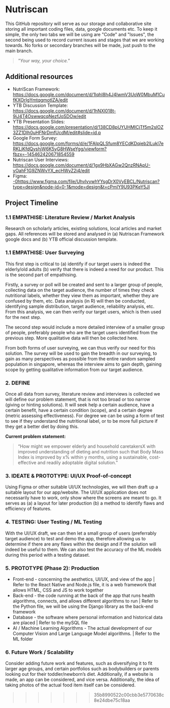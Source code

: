 # Nutriscan
This GitHub repository will serve as our storage and collaborative site storing all important coding files, data, google documents etc. To keep it simple, the only two tabs we will be using are "Code" and "Issues", the second being used to record current issues and stages that we are working towards. No forks or secondary branches will be made, just push to the main branch.

> *"Your way, your choice."*

## Additional resources
* NutriScan Framework: https://docs.google.com/document/d/1lqhI8h4J4IwmV3UoW0MbuM1CufKXOrIgYmtqgmotIZA/edit
* YTB Discussion Template: https://docs.google.com/document/d/1hNXl018t-9iJ4T4OswwqcqNezfJoSDOw/edit
* YTB Presentation Slides: https://docs.google.com/presentation/d/138CD8pUYUHMlCjTf5m2slOZ3ZZ1DIh0uHFNrDmfUcdM/edit#slide=id.p
* Google Form Survey: https://docs.google.com/forms/d/e/1FAIpQLSfum8YECdKDqieb2lLukl7eRKLjKfdQyshjW6K5yG8HWseYgg/viewform?fbzx=-145462420671854559
* Nutriscan User Interviews: https://docs.google.com/document/d/1gx9HbXAGw2QnzRNApU-yOahF1G9ZNWvYX_ecHWyZ2i4/edit
* Figma: [-0https://www.figma.com/file/UhvlvywhYYsgDrX0VyEBCL/Nutriscan?type=design&node-id=0-1&mode=design&t=cPmIY9U93PKeY5JI
](https://www.figma.com/file/MTVgMdSk6sUimszybwl9tD/Habits-Tracker-App-UI-Kit-(Community)?type=design&node-id=0%3A1&mode=design&t=itfsnjSgrxQmWYO0-1)
## Project Timeline

### 1.1 EMPATHISE: Literature Review / Market Analysis 
Research on scholarly articles, existing solutions, local articles and market gaps. All references will be stored and analysed in (a) Nutriscan Framework google docs and (b) YTB official discussion template.

### 1.1 EMPATHISE: User Surveying
This first step is critical to (a) identify if our target users is indeed the elderly/old adults (b) verify that there is indeed a need for our product. This is the second part of empathising.

Firstly, a survey or poll will be created and sent to a larger group of people, collecting data on the target audience, the number of times they check nutritional labels, whether they view them as important, whether they are confused by them, etc. Data analysis (in R) will then be conducted, identifying sample distribution, target audience, reliability analysis, etc. From this analysis, we can then verify our target users, which is then used for the next step.

The second step would include a more detailed interview of a smaller group of people, preferably people who are the target users identified from the previous step. More qualitative data will then be collected here.

From both forms of user surveying, we can thus verify our need for this solution. The survey will be used to gain the breadth in our surveying, to gain as many perspectives as possible from the entire random sampled population in singapore, whereas the interview aims to gain depth, gaining scope by getting qualitative information from our target audience.

### 2. DEFINE
Once all data from survey, literature review and interviews is collected we will define our problem statement, that is not too broad or too narrow (giving or hinting solutions). It will seek help a certain audience, have a certain benefit, have a certain condition (scope), and a certain degree (metric assessing effectiveness). For degree we can be using a form of test to see if they understand the nutritional label, or to be more full picture if they get a better diet by doing this.

**Current problem statement:**
> “How might we empower elderly and household caretakersX with improved understanding of dieting and nutrition such that Body Mass Index is improved by x% within y months, using a sustainable, cost-effective and readily adoptable digital solution.”

### 3. IDEATE & PROTOTYPE: UI/UX Proof-of-concept
Using Figma or other suitable UI/UX technologies, we will then draft up a suitable layout for our app/website. The UI/UX application does not necessarily have to work, only show where the screens are meant to go. It serves as (a) a layout for later production (b) a method to identify flaws and efficiency of features.

### 4. TESTING: User Testing / ML Testing
With the UI/UX draft, we can then let a small group of users (preferrably target audience) to test and demo the app, therefore allowing us to determine if there are any flaws within the design and if the solution will indeed be useful to them. We can also test the accuracy of the ML models during this period with a testing dataset.

### 5. PROTOTYPE (Phase 2): Production
* Front-end - concerning the aesthetics, UI/UX, and view of the app | Refer to the React Native and Node.js file, it is a web framework that allows HTML, CSS and JS to work together
* Back-end - the code running at the back of the app that runs health algorithms, connects, and allows different algorithms to run | Refer to the Python file, we will be using the Django library as the back-end framework
* Database - the software where personal information and historical data are placed | Refer to the mySQL file
* AI / Machine Learning Algorithms - The actual development of our Computer Vision and Large Language Model algorithms. | Refer to the ML folder

### 6. Future Work / Scalability
Consider adding future work and features, such as diversifying it to fit larger age groups, and certain portfolios such as bodybuilders or parents looking out for their toddler/newborn’s diet. Additionally, if a website is made, an app can be considered, and vice versa. Additionally, the idea of taking photos of the actual food item itself can be considered.
>>>>>>> 35b8990522c00cbb3e5770638c8e24dbe75c18aa
